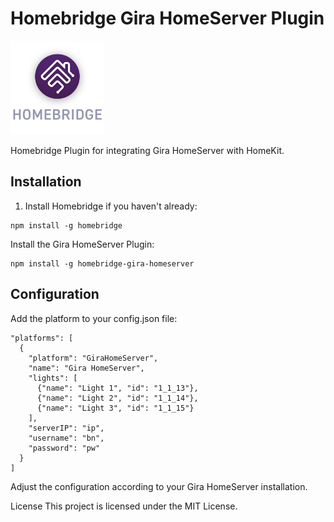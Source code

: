 # Homebridge Gira HomeServer Plugin

<img src="https://github.com/homebridge/branding/raw/latest/logos/homebridge-wordmark-logo-vertical.png" width="150">


Homebridge Plugin for integrating Gira HomeServer with HomeKit.

## Installation

1. Install Homebridge if you haven't already:

````ash
npm install -g homebridge
````

Install the Gira HomeServer Plugin:
````
npm install -g homebridge-gira-homeserver
````
## Configuration
Add the platform to your config.json file:

````
"platforms": [
  {
    "platform": "GiraHomeServer",
    "name": "Gira HomeServer",
    "lights": [
      {"name": "Light 1", "id": "1_1_13"},
      {"name": "Light 2", "id": "1_1_14"},
      {"name": "Light 3", "id": "1_1_15"}
    ],
    "serverIP": "ip",
    "username": "bn",
    "password": "pw"
  }
]
````
Adjust the configuration according to your Gira HomeServer installation.

License
This project is licensed under the MIT License.

